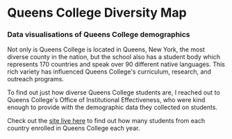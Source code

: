 # Queens College Diversity Map
### Data visualisations of Queens College demographics

Not only is Queens College is located in Queens, New York, the most diverse county in the nation, but the school also has a student body which represents 170 countries and speak over 90 different native languages. This rich variety has influenced Queens College's curriculum, research, and outreach programs.

To find out just how diverse Queens College students are, I reached out to Queens College's Office of Institutional Effectiveness, who were kind enough to provide with the demographic data they collected on students.

Check out the [site live here](https://venus.cs.qc.cuny.edu/~abma2399/QC-Demographic-Maps/) to find out how many students from each country enrolled in Queens College each year.

